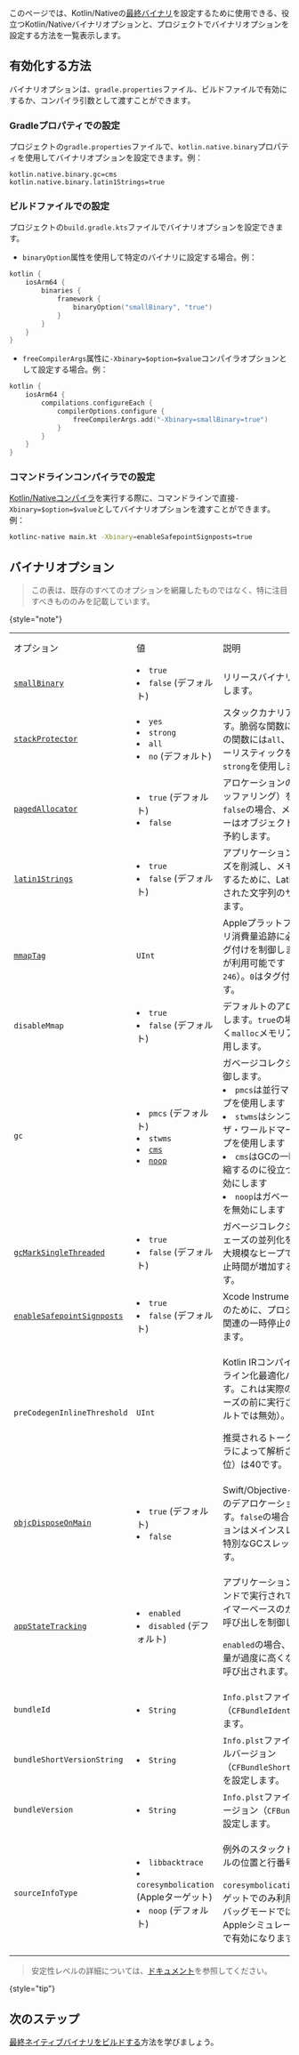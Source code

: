 [//]: # (title: Kotlin/Nativeバイナリオプション)

このページでは、Kotlin/Nativeの[最終バイナリ](https://www.jetbrains.com/help/kotlin-multiplatform-dev/multiplatform-build-native-binaries.html)を設定するために使用できる、役立つKotlin/Nativeバイナリオプションと、プロジェクトでバイナリオプションを設定する方法を一覧表示します。

## 有効化する方法

バイナリオプションは、`gradle.properties`ファイル、ビルドファイルで有効にするか、コンパイラ引数として渡すことができます。

### Gradleプロパティでの設定

プロジェクトの`gradle.properties`ファイルで、`kotlin.native.binary`プロパティを使用してバイナリオプションを設定できます。例：

```none
kotlin.native.binary.gc=cms
kotlin.native.binary.latin1Strings=true
```

### ビルドファイルでの設定

プロジェクトの`build.gradle.kts`ファイルでバイナリオプションを設定できます。

*   `binaryOption`属性を使用して特定のバイナリに設定する場合。例：

  ```kotlin
  kotlin {
      iosArm64 {
          binaries {
              framework {
                  binaryOption("smallBinary", "true")
              }
          }
      }
  }
  ```

*   `freeCompilerArgs`属性に`-Xbinary=$option=$value`コンパイラオプションとして設定する場合。例：

  ```kotlin
  kotlin {
      iosArm64 {
          compilations.configureEach {
              compilerOptions.configure {
                  freeCompilerArgs.add("-Xbinary=smallBinary=true")
              }
          }
      }
  }
  ```

### コマンドラインコンパイラでの設定

[Kotlin/Nativeコンパイラ](native-get-started.md#using-the-command-line-compiler)を実行する際に、コマンドラインで直接`-Xbinary=$option=$value`としてバイナリオプションを渡すことができます。例：

```bash
kotlinc-native main.kt -Xbinary=enableSafepointSignposts=true
```

## バイナリオプション

> この表は、既存のすべてのオプションを網羅したものではなく、特に注目すべきもののみを記載しています。
>
{style="note"}

<table column-width="fixed">
    <tr>
        <td width="240">オプション</td>
        <td width="170">値</td>
        <td>説明</td>
        <td width="110">ステータス</td>
    </tr>
    <tr>
        <td><a href="whatsnew2220.md#smaller-binary-size-for-release-binaries"><code>smallBinary</code></a></td>
        <td>
            <list>
                <li><code>true</code></li>
                <li><code>false</code> (デフォルト)</li>
            </list>
        </td>
        <td>リリースバイナリのサイズを縮小します。</td>
        <td>2.2.20から実験的</td>
    </tr>
    <tr>
        <td><a href="whatsnew2220.md#support-for-stack-canaries-in-binaries"><code>stackProtector</code></a></td>
        <td>
            <list>
                <li><code>yes</code></li>
                <li><code>strong</code></li>
                <li><code>all</code></li>
                <li><code>no</code> (デフォルト)</li>
            </list>
        </td>
        <td>スタックカナリアを有効にします。脆弱な関数には<code>yes</code>、すべての関数には<code>all</code>、より強力なヒューリスティックを使用する場合は<code>strong</code>を使用します。</td>
        <td>2.2.20から利用可能</td>
    </tr>
    <tr>
        <td><a href="native-memory-manager.md#disable-allocator-paging"><code>pagedAllocator</code></a></td>
        <td>
            <list>
                <li><code>true</code> (デフォルト)</li>
                <li><code>false</code></li>
            </list>
        </td>
        <td>アロケーションのページング（バッファリング）を制御します。<code>false</code>の場合、メモリアロケーターはオブジェクトごとにメモリを予約します。</td>
        <td>2.2.0から実験的</td>
    </tr>
    <tr>
        <td><a href="native-memory-manager.md#enable-support-for-latin-1-strings"><code>latin1Strings</code></a></td>
        <td>
            <list>
                <li><code>true</code></li>
                <li><code>false</code> (デフォルト)</li>
            </list>
        </td>
        <td>アプリケーションのバイナリサイズを削減し、メモリ消費量を調整するために、Latin-1エンコードされた文字列のサポートを制御します。</td>
        <td>2.2.0から実験的</td>
    </tr>
    <tr>
        <td><a href="native-memory-manager.md#track-memory-consumption-on-apple-platforms"><code>mmapTag</code></a></td>
        <td><code>UInt</code></td>
        <td>Appleプラットフォームでのメモリ消費量追跡に必要なメモリータグ付けを制御します。値<code>240</code>-<code>255</code>が利用可能です（デフォルトは<code>246</code>）。<code>0</code>はタグ付けを無効にします。</td>
        <td>2.2.0から利用可能</td>
    </tr>
    <tr>
        <td><code>disableMmap</code></td>
        <td>
            <list>
                <li><code>true</code></li>
                <li><code>false</code> (デフォルト)</li>
            </list>
        </td>
        <td>デフォルトのアロケーターを制御します。<code>true</code>の場合、<code>mmap</code>ではなく<code>malloc</code>メモリアロケーターを使用します。</td>
        <td>2.2.0から利用可能</td>
    </tr>
    <tr>
        <td><code>gc</code></td>
        <td>
            <list>
                <li><code>pmcs</code> (デフォルト)</li>
                <li><code>stwms</code></li>
                <li><a href="native-memory-manager.md#optimize-gc-performance"><code>cms</code></a></li>
                <li><a href="native-memory-manager.md#disable-garbage-collection"><code>noop</code></a></li>
            </list>
        </td>
        <td>ガベージコレクションの動作を制御します。
            <list>
                <li><code>pmcs</code>は並行マーク同時スイープを使用します</li>
                <li><code>stwms</code>はシンプルなストップ・ザ・ワールドマークアンドスイープを使用します</li>
                <li><code>cms</code>はGCの一時停止時間を短縮するのに役立つ同時マークを有効にします</li>
                <li><code>noop</code>はガベージコレクションを無効にします</li>
            </list>
        </td>
        <td><code>cms</code>は2.0.20から実験的</td>
    </tr>
    <tr>
        <td><a href="native-memory-manager.md#garbage-collector"><code>gcMarkSingleThreaded</code></a></td>
        <td>
            <list>
                <li><code>true</code></li>
                <li><code>false</code> (デフォルト)</li>
            </list>
        </td>
        <td>ガベージコレクションのマークフェーズの並列化を無効にします。大規模なヒープではGCの一時停止時間が増加する可能性があります。</td>
        <td>1.7.20から利用可能</td>
    </tr>
    <tr>
        <td><a href="native-memory-manager.md#monitor-gc-performance"><code>enableSafepointSignposts</code></a></td>
        <td>
            <list>
                <li><code>true</code></li>
                <li><code>false</code> (デフォルト)</li>
            </list>
        </td>
        <td>Xcode Instrumentsでのデバッグのために、プロジェクト内のGC関連の一時停止の追跡を有効にします。</td>
        <td>2.0.20から利用可能</td>
    </tr>
    <tr>
        <td><code>preCodegenInlineThreshold</code></td>
        <td><code>UInt</code></td>
        <td>
            <p>Kotlin IRコンパイラにおけるインライン化最適化パスを設定します。これは実際のコード生成フェーズの前に実行されます（デフォルトでは無効）。</p>
            <p>推奨されるトークン数（コンパイラによって解析されるコード単位）は40です。</p>
        </td>
        <td>2.1.20から実験的</td>
    </tr>
    <tr>
        <td><a href="native-arc-integration.md#deinitializers"><code>objcDisposeOnMain</code></a></td>
        <td>
            <list>
                <li><code>true</code> (デフォルト)</li>
                <li><code>false</code></li>
            </list>
        </td>
        <td>Swift/Objective-Cオブジェクトのデアロケーションを制御します。<code>false</code>の場合、デアロケーションはメインスレッドではなく、特別なGCスレッドで発生します。</td>
        <td>1.9.0から利用可能</td>
    </tr>
    <tr>
        <td><a href="native-arc-integration.md#support-for-background-state-and-app-extensions"><code>appStateTracking</code></a></td>
        <td>
            <list>
                <li><code>enabled</code></li>
                <li><code>disabled</code> (デフォルト)</li>
            </list>
        </td>
        <td>
            <p>アプリケーションがバックグラウンドで実行されている場合の、タイマーベースのガベージコレクタ呼び出しを制御します。</p>
            <p><code>enabled</code>の場合、GCはメモリ消費量が過度に高くなった場合にのみ呼び出されます。</p>
       </td>
        <td>1.7.20から実験的</td>
    </tr>
    <tr>
        <td><code>bundleId</code></td>
        <td>
            <list>
                <li><code>String</code></li>
            </list>
        </td>
        <td><code>Info.plst</code>ファイルにバンドルID（<code>CFBundleIdentifier</code>）を設定します。</td>
        <td>1.7.20から利用可能</td>
    </tr>
    <tr>
        <td><code>bundleShortVersionString</code></td>
        <td>
            <list>
                <li><code>String</code></li>
            </list>
        </td>
        <td><code>Info.plst</code>ファイルに短いバンドルバージョン（<code>CFBundleShortVersionString</code>）を設定します。</td>
        <td>1.7.20から利用可能</td>
    </tr>
    <tr>
        <td><code>bundleVersion</code></td>
        <td>
            <list>
                <li><code>String</code></li>
            </list>
        </td>
        <td><code>Info.plst</code>ファイルにバンドルバージョン（<code>CFBundleVersion</code>）を設定します。</td>
        <td>1.7.20から利用可能</td>
    </tr>
    <tr>
        <td><code>sourceInfoType</code></td>
        <td>
            <list>
                <li><code>libbacktrace</code></li>
                <li><code>coresymbolication</code> (Appleターゲット)</li>
                <li><code>noop</code> (デフォルト)</li>
            </list>
        </td>
        <td>
            <p>例外のスタックトレースにファイルの位置と行番号を追加します。</p>
            <p><code>coresymbolication</code>はAppleターゲットでのみ利用可能であり、デバッグモードではmacOSおよびAppleシミュレータでデフォルトで有効になります。</p>
        </td>
        <td>1.6.20から実験的</td>
    </tr>
    <!-- <tr>
        <td><code>objcExportReportNameCollisions</code></td>
        <td>
            <list>
                <li><code>true</code></li>
                <li><code>false</code> (default)</li>
            </list>
        </td>
        <td>When <code>enabled</code>, reports warnings in case name collisions occur during Objective-C export.</td>
        <td></td>
    </tr>
    <tr>
        <td><code>objcExportErrorOnNameCollisions</code></td>
        <td>
            <list>
                <li><code>true</code></li>
                <li><code>false</code> (default)</li>
            </list>
        </td>
        <td>When <code>true</code>, issues errors in case name collisions occur during Objective-C export.</td>
        <td></td>
    </tr>
    <tr>
        <td><code>debugCompilationDir</code></td>
        <td><code>String</code></td>
        <td>Specifies the directory path to use for debug information in the compiled binary.</td>
        <td></td>
    </tr>
    <tr>
        <td><code>fixedBlockPageSize</code></td>
        <td><code>UInt</code></td>
        <td>Controls the page size for fixed memory blocks in the memory allocator. Affects memory allocation performance and fragmentation.</td>
        <td></td>
    </tr>
    <tr>
        <td><code>gcMutatorsCooperate</code></td>
        <td>
            <list>
                <li><code>true</code></li>
                <li><code>false</code> (default)</li>
            </list>
        </td>
        <td>Controls cooperation between mutator threads and the garbage collector.</td>
        <td></td>
    </tr>
    <tr>
        <td><code>auxGCThreads</code></td>
        <td><code>UInt</code></td>
        <td>Specifies the number of auxiliary threads to use for garbage collection.</td>
        <td></td>
    </tr>
    <tr>
        <td><code>sanitizer</code></td>
        <td>
            <list>
                <li><code>address</code></li>
                <li><code>thread</code></li>
            </list>
        </td>
        <td>Enables runtime sanitizers for detecting various issues like memory errors, data races, and undefined behavior.</td>
        <td>Experimental</td>
    </tr> -->
</table>

> 安定性レベルの詳細については、[ドキュメント](components-stability.md#stability-levels-explained)を参照してください。
>
{style="tip"}

## 次のステップ

[最終ネイティブバイナリをビルドする](https://www.jetbrains.com/help/kotlin-multiplatform-dev/multiplatform-build-native-binaries.html)方法を学びましょう。